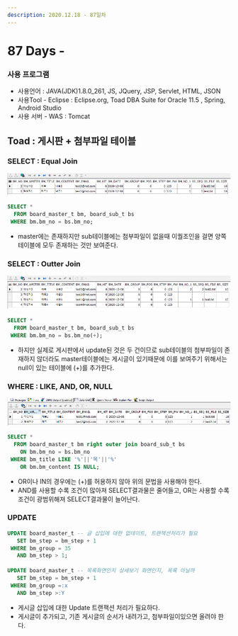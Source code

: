 ```yaml
---
description: 2020.12.18 - 87일차
---
```


# 87 Days -

### 사용 프로그램

* 사용언어 : JAVA\(JDK\)1.8.0\_261, JS, JQuery, JSP, Servlet, HTML, JSON
* 사용Tool  - Eclipse : Eclipse.org, Toad DBA Suite for Oracle 11.5 , Spring, Android Studio
* 사용 서버 - WAS : Tomcat

## Toad : 게시판 + 첨부파일 테이블

### SELECT : Equal Join

![](../../.gitbook/assets/eaual.png)

```sql
SELECT *
  FROM board_master_t bm, board_sub_t bs
 WHERE bm.bm_no = bs.bm_no;
```

* master에는 존재하지만 sub테이블에는 첨부파일이 없을때 이퀄조인을 걸면 양쪽테이블에 모두 존재하는 것만 보여준다.

### SELECT : Outter Join

![](../../.gitbook/assets/outter.png)

```sql
SELECT *
  FROM board_master_t bm, board_sub_t bs
 WHERE bm.bm_no = bs.bm_no(+);
```

* 하지만 실제로 게시판에서 update된 것은 두 건이므로 sub테이블의 첨부파일이 존재하지 않더라도 master테이블에는 게시글이 있기때문에 이를 보여주기 위해서는 null이 있는 테이블에 \(+\)를 추가한다.

### WHERE : LIKE, AND, OR, NULL

![](../../.gitbook/assets/1%20%2891%29.png)

```sql
SELECT *
  FROM board_master_t bm right outer join board_sub_t bs
    ON bm.bm_no = bs.bm_no
 WHERE bm_title LIKE '%'||'목'||'%'
    OR bm.bm_content IS NULL;
```

* OR이나 IN의 경우에는 \(+\)를 허용하지 않아 위의 문법을 사용해야 한다.
* AND를 사용할 수록 조건이 많아져 SELECT결과물은 줄어들고, OR는 사용할 수록 조건이 광범위해져 SELECT결과물이 늘어난다.

### UPDATE

```sql
UPDATE board_master_t -- 글 삽입에 대한 없데이트, 트랜잭션처리가 필요
   SET bm_step = bm_step + 1
 WHERE bm_group = 35
   AND bm_step > 1;
   
UPDATE board_master_t -- 목록화면인지 상세보기 화면인지, 목록 아닐까
   SET bm_step = bm_step + 1
 WHERE bm_group =:x
   AND bm_step >:Y
```

* 게시글 삽입에 대한 Update 트랜잭션 처리가 필요하다.
* 게시글이 추가되고, 기존 게시글의 순서가 내려가고, 첨부파일이있으면 올려야 한다.

